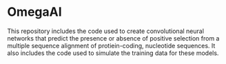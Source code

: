 # OmegaAI
This repository includes the code used to create convolutional neural networks that predict the presence or absence of positive selection from a multiple sequence alignment of protiein-coding, nucleotide sequences. It also includes the code used to simulate the training data for these models. 
